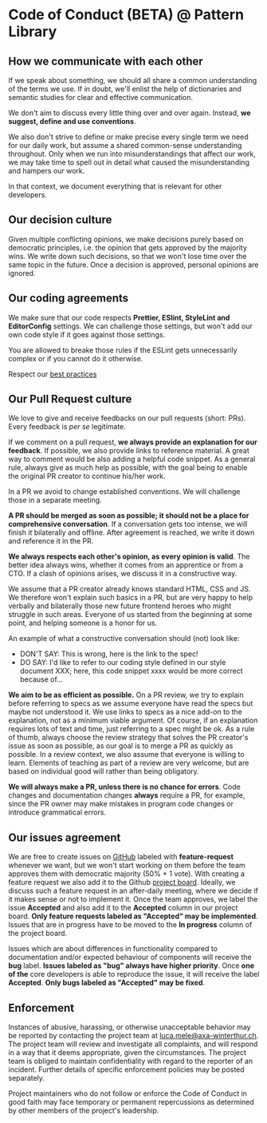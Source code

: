 # Code of Conduct (BETA) @ Pattern Library

## How we communicate with each other
If we speak about something, we should all share a common understanding of the terms we use. If in doubt, we'll enlist the help of dictionaries and semantic studies for clear and effective communication.

We don't aim to discuss every little thing over and over again. Instead, **we suggest, define and use conventions**.

We also don't strive to define or make precise every single term we need for our daily work, but assume a shared common-sense understanding throughout. Only when we run into misunderstandings that affect our work, we may take time to spell out in detail what caused the misunderstanding and hampers our work.

In that context, we document everything that is relevant for other developers.

## Our decision culture
Given multiple conflicting opinions, we make decisions purely based on democratic principles, i.e. the opinion that gets approved by the majority wins. We write down such decisions, so that we won't lose time over the same topic in the future. Once a decision is approved, personal opinions are ignored.

## Our coding agreements
We make sure that our code respects **Prettier, ESlint, StyleLint and EditorConfig** settings. We can challenge those settings, but won't add our own code style if it goes against those settings. 

You are allowed to breake those rules if the ESLint gets unnecessarily complex or if you cannot do it otherwise.

Respect our [best practices](https://github.com/axa-ch-webhub-cloud/pattern-library/blob/develop/CONTRIBUTION.md#best-practices)

## Our Pull Request culture
We love to give and receive feedbacks on our pull requests (short: PRs). Every feedback is *per se* legitimate.

If we comment on a pull request, **we always provide an explanation for our feedback**. If possible, we also provide links to reference material. A great way to comment would be also adding a helpful code snippet. As a general rule, always give as much help as possible, with the goal being to enable the original PR creator to continue his/her work.

In a PR we avoid to change established conventions. We will challenge those in a separate meeting.

**A PR should be merged as soon as possible; it should not be a place for comprehensive conversation**. If a conversation gets too intense, we will finish it bilaterally and offline. After agreement is reached, we write it down and reference it in the PR.

**We always respects each other's opinion, as every opinion is valid**. The better idea always wins, whether it comes from an apprentice or from a CTO. If a clash of opinions arises, we discuss it in a constructive way.

We assume that a PR creator already knows standard HTML, CSS and JS. We therefore won't explain such basics in a PR, but are very happy to help verbally and bilaterally those new future frontend heroes who might struggle in such areas. Everyone of us started from the beginning at some point, and helping someone is a honor for us.

An example of what a constructive conversation should (not) look like:

* DON'T SAY: This is wrong, here is the link to the spec!
* DO SAY: I'd like to refer to our coding style defined in our style document XXX; here, this code snippet xxxx would be more correct because of...

**We aim to be as efficient as possible.** On a PR review, we try to explain before referring to specs as we assume everyone have read the specs but maybe not understood it. We use links to specs as a nice add-on to the explanation, not as a minimum viable argument. Of course, if an explanation requires lots of text and time, just referring to a spec might be ok. As a rule of thumb, always choose the review strategy that solves the PR creator's issue as soon as possible, as our goal is to merge a PR as quickly as possible. In a review context, we also assume that everyone is willing to learn. Elements of teaching as part of a review are very welcome, but are based on individual good will rather than being obligatory.

**We will always make a PR, unless there is no chance for errors**. Code changes and documentation changes **always** require a PR, for example, since the PR owner may make mistakes in program code changes or introduce grammatical errors.

## Our issues agreement
We are free to create issues on [GitHub](https://github.com/axa-ch-webhub-cloud/pattern-library/issues) labeled with **feature-request** whenever we want, but we won't start working on them before the team approves them with democratic majority (50% + 1 vote). With creating a feature request we also add it to the Github [project board](https://github.com/axa-ch-webhub-cloud/pattern-library/projects/3). Ideally, we discuss such a feature request in an after-daily meeting, where we decide if it makes sense or not to implement it. Once the team approves, we label the issue **Accepted** and also add it to the **Accepted** column in our project board. **Only feature requests labeled as "Accepted" may be implemented**. Issues that are in progress have to be moved to the **In progress** column of the project board.

Issues which are about differences in functionality compared to documentation and/or expected behaviour of components will receive the **bug** label. **Issues labeled as "bug" always have higher priority**. Once **one of the** core developers is able to reproduce the issue, it will receive the label **Accepted**. **Only bugs labeled as "Accepted" may be fixed**.

## Enforcement
Instances of abusive, harassing, or otherwise unacceptable behavior may be reported by contacting the project team at luca.mele@axa-winterthur.ch. The project team will review and investigate all complaints, and will respond in a way that it deems appropriate, given the circumstances. The project team is obliged to maintain confidentiality with regard to the reporter of an incident. Further details of specific enforcement policies may be posted separately.

Project maintainers who do not follow or enforce the Code of Conduct in good faith may face temporary or permanent repercussions as determined by other members of the project's leadership.
